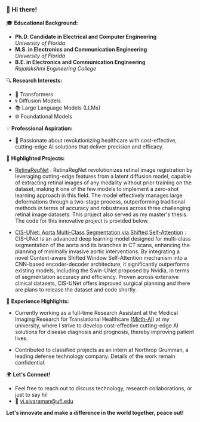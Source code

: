 ### 👋 Hi there!

🎓 **Educational Background:**
- **Ph.D. Candidate in Electrical and Computer Engineering**  
  _University of Florida_
- **M.S. in Electronics and Communication Engineering**  
  _University of Florida_
- **B.E. in Electronics and Communication Engineering**  
  _Rajalakshmi Engineering College_

🔍 **Research Interests:**
- 🤖 Transformers
- 🌀 Diffusion Models
- 📚 Large Language Models (LLMs)
- 🌐 Foundational Models

💡 **Professional Aspiration:**
- 🚀 Passionate about revolutionizing healthcare with cost-effective, cutting-edge AI solutions that deliver precision and efficacy.

🌟 **Highlighted Projects:**
- [RetinaRegNet](https://export.arxiv.org/abs/2404.16017) : RetinaRegNet revolutionizes retinal image registration by leveraging cutting-edge features from a latent diffusion model, capable of extracting retinal images of any modality without prior training on the dataset, making it one of the few models to implement a zero-shot learning approach in this field. The model effectively manages large deformations through a two-stage process, outperforming traditional methods in terms of accuracy and robustness across three challenging retinal image datasets. This project also served as my master's thesis. The code for this innovative project is provided below.
 
- [CIS-UNet: Aorta Multi-Class Segmentation via Shifted Self-Attention](https://arxiv.org/abs/2401.13049) : CIS-UNet is an advanced deep learning model designed for multi-class segmentation of the aorta and its branches in CT scans, enhancing the planning of minimally invasive aortic interventions. By integrating a novel Context-aware Shifted Window Self-Attention mechanism into a CNN-based encoder-decoder architecture, it significantly outperforms existing models, including the Swin-UNet proposed by Nvidia, in terms of segmentation accuracy and efficiency. Proven across extensive clinical datasets, CIS-UNet offers improved surgical planning and there are plans to release the dataset and code shortly.

💼 **Experience Highlights:**
-  Currently working as a full-time Research Assistant at the Medical Imaging Research for Translational Healthcare ([Mirth-AI](https://mirthai.medicine.ufl.edu/)) at my university, where I strive to develop cost-effective cutting-edge AI solutions for disease diagnosis and prognosis, thereby improving patient lives.

- Contributed to classified projects as an intern at Northrop Grumman, a leading defense technology company. Details of the work remain confidential.

🌍 **Let's Connect!**
- Feel free to reach out to discuss technology, research collaborations, or just to say hi!
- 📧 vi.sivaraman@ufl.edu

**Let's innovate and make a difference in the world together, peace out!**
